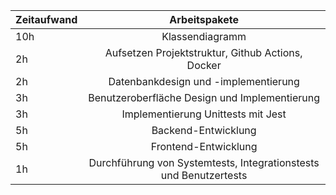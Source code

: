 | Zeitaufwand |                           Arbeitspakete                           |
|:------------|:-----------------------------------------------------------------:|
| 10h         |                          Klassendiagramm                          |
| 2h          |         Aufsetzen Projektstruktur, Github Actions, Docker         |
| 2h          |               Datenbankdesign und -implementierung                |
| 3h          |           Benutzeroberfläche Design und Implementierung           |
| 3h          |                Implementierung Unittests mit Jest                 |
| 5h          |                        Backend-Entwicklung                        |
| 5h          |                       Frontend-Entwicklung                        |
| 1h          | Durchführung von Systemtests, Integrationstests und Benutzertests |




